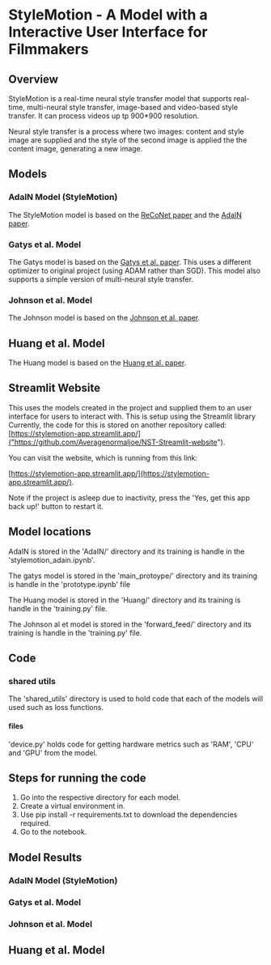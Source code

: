 # StyleMotion - A Model with a Interactive User Interface for Filmmakers

## Overview

StyleMotion is a real-time neural style transfer model that supports real-time, multi-neural style transfer, image-based and video-based style transfer. It can process videos up tp 900\*900 resolution.

Neural style transfer is a process where two images: content and style image are supplied
and the style of the second image is applied the the content image, generating a new image.

## Models

### AdaIN Model (StyleMotion)

The StyleMotion model is based on the [ReCoNet paper](https://arxiv.org/abs/1807.01197) and the [AdaIN paper](https://arxiv.org/abs/1703.06868).

### Gatys et al. Model

The Gatys model is based on the [Gatys et al. paper](https://arxiv.org/abs/1508.06576). This uses a different optimizer to original project (using ADAM rather than SGD).
This model also supports a simple version of multi-neural style transfer.

### Johnson et al. Model

The Johnson model is based on the [Johnson et al. paper](https://arxiv.org/abs/1603.08155).

## Huang et al. Model

The Huang model is based on the [Huang et al. paper](https://arxiv.org/abs/1703.06868).

## Streamlit Website

This uses the models created in the project and supplied them to an user interface for users to interact with. This is setup using the Streamlit library Currently, the code for this is stored on
another repository called: [https://stylemotion-app.streamlit.app/]("https://github.com/Averagenormaljoe/NST-Streamlit-website").

You can visit the website, which is running from this link:

[https://stylemotion-app.streamlit.app/](https://stylemotion-app.streamlit.app/).

Note if the project is asleep due to inactivity, press the 'Yes, get this app back up!' button to
restart it.

## Model locations

AdaIN is stored in the 'AdaIN/' directory and its training is handle in the 'stylemotion_adain.ipynb'.

The gatys model is stored in the 'main_protoype/' directory and its training is handle in the 'prototype.ipynb' file

The Huang model is stored in the 'Huang/' directory and its training is handle in the 'training.py' file.

The Johnson al et model is stored in the 'forward_feed/' directory and its training is handle in the 'training.py' file.

## Code

### shared utils

The 'shared_utils' directory is used to hold code that each of the models will used such as loss functions.

#### files

'device.py' holds code for getting hardware metrics such as 'RAM', 'CPU' and 'GPU' from the model.

## Steps for running the code

1. Go into the respective directory for each model.
2. Create a virtual environment in.
3. Use pip install -r requirements.txt to download the dependencies required.
4. Go to the notebook.

## Model Results

### AdaIN Model (StyleMotion)

### Gatys et al. Model

### Johnson et al. Model

## Huang et al. Model
